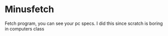 # Minusfetch
Fetch program, you can see your pc specs. I did this since scratch is boring in computers class
